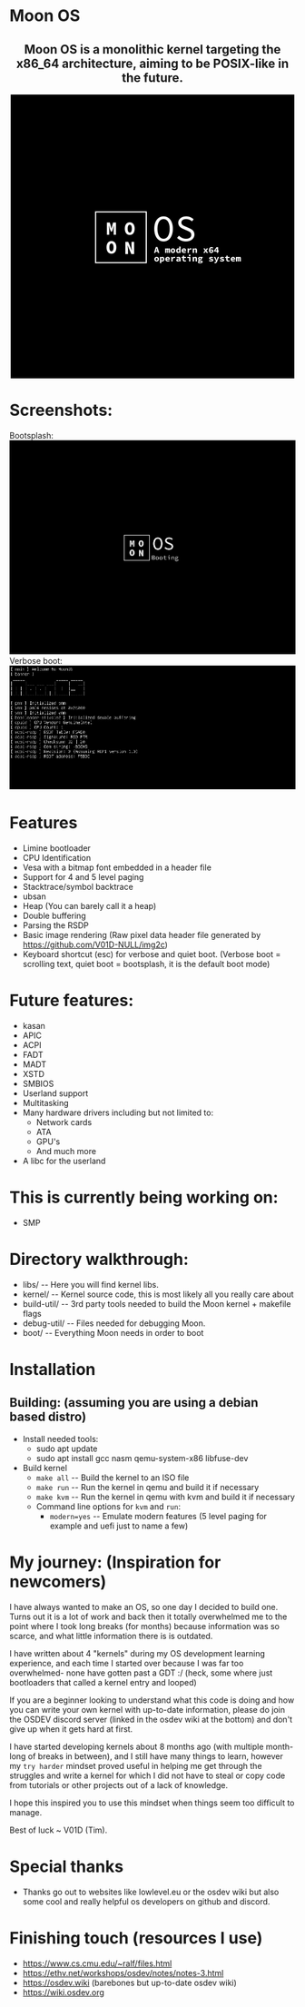 # Moon OS

<h2 align="center"> Moon OS is a monolithic kernel targeting the x86_64 architecture, aiming to be POSIX-like in the future. </h2>
<p align="center">
<img align="center" src="Logo 500x500.jpeg">
</p>


# Screenshots:
Bootsplash:
<img src="screenshot/bootsplash.png">
<br>
Verbose boot:
<img src="screenshot/verbose_boot.png">
<br>

# Features
- Limine bootloader
- CPU Identification
- Vesa with a bitmap font embedded in a header file
- Support for 4 and 5 level paging
- Stacktrace/symbol backtrace
- ubsan
- Heap (You can barely call it a heap)
- Double buffering
- Parsing the RSDP
- Basic image rendering (Raw pixel data header file generated by https://github.com/V01D-NULL/img2c)
- Keyboard shortcut (esc) for verbose and quiet boot. (Verbose boot = scrolling text, quiet boot = bootsplash, it is the default boot mode)

# Future features:
- kasan
- APIC
- ACPI
- FADT
- MADT
- XSTD
- SMBIOS
- Userland support
- Multitasking
- Many hardware drivers including but not limited to:
	- Network cards
	- ATA
	- GPU's
	- And much more
- A libc for the userland

# This is currently being working on:
- SMP

# Directory walkthrough:
- libs/   	  --  Here you will find kernel libs.
- kernel/ 	  --  Kernel source code, this is most likely all you really care about
- build-util/ --  3rd party tools needed to build the Moon kernel + makefile flags
- debug-util/ --  Files needed for debugging Moon.
- boot/		  --  Everything Moon needs in order to boot 

# Installation
## Building: (assuming you are using a debian based distro)
- Install needed tools:
	- sudo apt update
	- sudo apt install gcc nasm qemu-system-x86 libfuse-dev
- Build kernel
	- `make all` -- Build the kernel to an ISO file
	- `make run` -- Run the kernel in qemu and build it if necessary
	- `make kvm` -- Run the kernel in qemu with kvm and build it if necessary
	- Command line options for `kvm` and `run`:
		- `modern=yes` -- Emulate modern features (5 level paging for example and uefi just to name a few)


# My journey: (Inspiration for newcomers)
I have always wanted to make an OS, so one day I decided to build one.
Turns out it is a lot of work and back then it totally overwhelmed me to the point where I took long breaks (for months) because information was so scarce, and what little information there is is outdated.

I have written about 4 "kernels" during my OS development learning experience, and each time I started over because I was far too overwhelmed- none have gotten past a GDT :/   (heck, some where just bootloaders that called a kernel entry and looped)

If you are a beginner looking to understand what this code is doing and how you can write your own kernel with up-to-date information, please do join the OSDEV discord server (linked in the osdev wiki at the bottom) and don't give up when it gets hard at first.

I have started developing kernels about 8 months ago (with multiple month-long of breaks in between), and I still have many things to learn, however my `try harder` mindset proved useful in helping me get through the struggles and write a kernel for which I did not have to steal or copy code from tutorials or other projects out of a lack of knowledge.

I hope this inspired you to use this mindset when things seem too difficult to manage.

Best of luck ~ V01D (Tim).

# Special thanks
- Thanks go out to websites like lowlevel.eu or the osdev wiki but also some cool and really helpful os developers on github and discord.

# Finishing touch (resources I use)
* https://www.cs.cmu.edu/~ralf/files.html
* https://ethv.net/workshops/osdev/notes/notes-3.html
* https://osdev.wiki  (barebones but up-to-date osdev wiki)
* https://wiki.osdev.org
